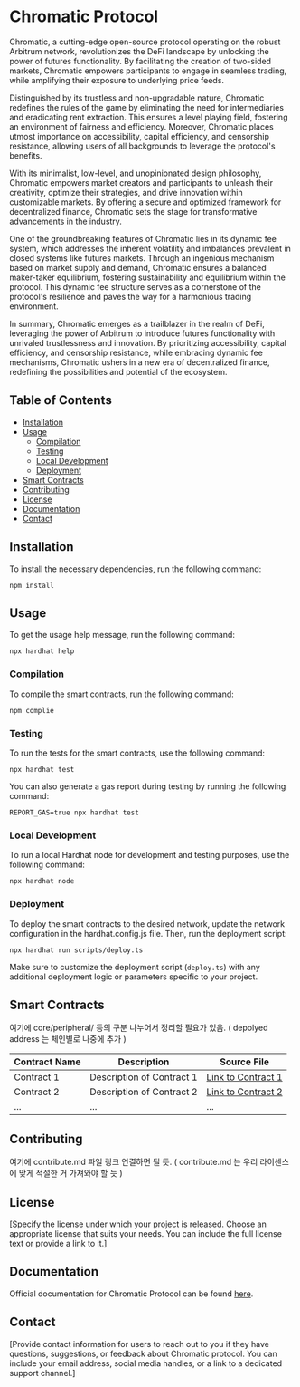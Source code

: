 # Chromatic Protocol

Chromatic, a cutting-edge open-source protocol operating on the robust Arbitrum network, revolutionizes the DeFi landscape by unlocking the power of futures functionality. By facilitating the creation of two-sided markets, Chromatic empowers participants to engage in seamless trading, while amplifying their exposure to underlying price feeds.

Distinguished by its trustless and non-upgradable nature, Chromatic redefines the rules of the game by eliminating the need for intermediaries and eradicating rent extraction. This ensures a level playing field, fostering an environment of fairness and efficiency. Moreover, Chromatic places utmost importance on accessibility, capital efficiency, and censorship resistance, allowing users of all backgrounds to leverage the protocol's benefits.

With its minimalist, low-level, and unopinionated design philosophy, Chromatic empowers market creators and participants to unleash their creativity, optimize their strategies, and drive innovation within customizable markets. By offering a secure and optimized framework for decentralized finance, Chromatic sets the stage for transformative advancements in the industry.

One of the groundbreaking features of Chromatic lies in its dynamic fee system, which addresses the inherent volatility and imbalances prevalent in closed systems like futures markets. Through an ingenious mechanism based on market supply and demand, Chromatic ensures a balanced maker-taker equilibrium, fostering sustainability and equilibrium within the protocol. This dynamic fee structure serves as a cornerstone of the protocol's resilience and paves the way for a harmonious trading environment.

In summary, Chromatic emerges as a trailblazer in the realm of DeFi, leveraging the power of Arbitrum to introduce futures functionality with unrivaled trustlessness and innovation. By prioritizing accessibility, capital efficiency, and censorship resistance, while embracing dynamic fee mechanisms, Chromatic ushers in a new era of decentralized finance, redefining the possibilities and potential of the ecosystem.

## Table of Contents

- [Installation](#installation)
- [Usage](#usage)
  - [Compilation](##compilation)
  - [Testing](##testing)
  - [Local Development](##local-development)
  - [Deployment](##deployment)
- [Smart Contracts](#smart-contracts)
- [Contributing](#contributing)
- [License](#license)
- [Documentation](#documentation)
- [Contact](#contact)

## Installation

To install the necessary dependencies, run the following command:

```shell
npm install
```

## Usage

To get the usage help message, run the following command:

```shell
npx hardhat help
```


### Compilation

To compile the smart contracts, run the following command:

```shell
npm complie
```

### Testing

To run the tests for the smart contracts, use the following command:

```shell
npx hardhat test
```

You can also generate a gas report during testing by running the following command:

```shell
REPORT_GAS=true npx hardhat test
```

### Local Development

To run a local Hardhat node for development and testing purposes, use the following command:

```shell
npx hardhat node
```

### Deployment

To deploy the smart contracts to the desired network, update the network configuration in the hardhat.config.js file. Then, run the deployment script:

```shell
npx hardhat run scripts/deploy.ts
```

Make sure to customize the deployment script (`deploy.ts`) with any additional deployment logic or parameters specific to your project.


## Smart Contracts

여기에 core/peripheral/ 등의 구분 나누어서 정리할 필요가 있음. ( depolyed address 는 체인별로 나중에 추가 )

| Contract Name    | Description                       | Source File                    | 
| ---------------- | --------------------------------- | ------------------------------ |
| Contract 1       | Description of Contract 1         | [Link to Contract 1](contract1.sol) |
| Contract 2       | Description of Contract 2         | [Link to Contract 2](contract2.sol) |
| ...              | ...                               | ...                            |


## Contributing

여기에 contribute.md 파일 링크 연결하면 될 듯. ( contribute.md 는 우리 라이센스에 맞게 적절한 거 가져와야 할 듯 )

## License

[Specify the license under which your project is released. Choose an appropriate license that suits your needs. You can include the full license text or provide a link to it.]

## Documentation

Official documentation for Chromatic Protocol can be found [here](https://docs.chromatic.finance).

## Contact

[Provide contact information for users to reach out to you if they have questions, suggestions, or feedback about Chromatic protocol. You can include your email address, social media handles, or a link to a dedicated support channel.]
